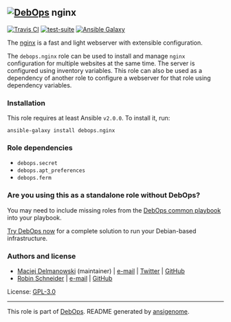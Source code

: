 ## [![DebOps](https://debops.org/images/debops-small.png)](https://debops.org) nginx

<!-- This file was generated by Ansigenome. Do not edit this file directly but
     instead have a look at the files in the ./meta/ directory. -->

[![Travis CI](https://img.shields.io/travis/debops/ansible-nginx.svg?style=flat)](https://travis-ci.org/debops/ansible-nginx)
[![test-suite](https://img.shields.io/badge/test--suite-ansible--nginx-blue.svg?style=flat)](https://github.com/debops/test-suite/tree/master/ansible-nginx/)
[![Ansible Galaxy](https://img.shields.io/badge/galaxy-debops.nginx-660198.svg?style=flat)](https://galaxy.ansible.com/debops/nginx)


The [nginx](http://nginx.org/) is a fast and light webserver with extensible
configuration.

The `debops.nginx` role can be used to install and manage `nginx` configuration
for multiple websites at the same time. The server is configured using
inventory variables. This role can also be used as a dependency of another role
to configure a webserver for that role using dependency variables.

### Installation

This role requires at least Ansible `v2.0.0`. To install it, run:

```Shell
ansible-galaxy install debops.nginx
```

### Role dependencies

- `debops.secret`
- `debops.apt_preferences`
- `debops.ferm`

### Are you using this as a standalone role without DebOps?

You may need to include missing roles from the [DebOps common
playbook](https://github.com/debops/debops-playbooks/blob/master/playbooks/common.yml)
into your playbook.

[Try DebOps now](https://debops.org/) for a complete solution to run your Debian-based infrastructure.





### Authors and license

- [Maciej Delmanowski](https://docs.debops.org/en/latest/debops-keyring/docs/entities.html#debops-keyring-entity-drybjed) (maintainer) | [e-mail](mailto:drybjed@gmail.com) | [Twitter](https://twitter.com/drybjed) | [GitHub](https://github.com/drybjed)
- [Robin Schneider](https://docs.debops.org/en/latest/debops-keyring/docs/entities.html#debops-keyring-entity-ypid) | [e-mail](mailto:ypid@riseup.net) | [GitHub](https://github.com/ypid)

License: [GPL-3.0](https://tldrlegal.com/license/gnu-general-public-license-v3-%28gpl-3%29)

***

This role is part of [DebOps](https://debops.org/). README generated by [ansigenome](https://github.com/nickjj/ansigenome/).
